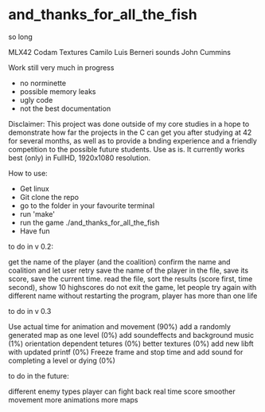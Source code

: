 # and_thanks_for_all_the_fish
so long

MLX42 Codam
Textures Camilo Luis Berneri
sounds John Cummins


Work still very much in progress
- no norminette
- possible memory leaks
- ugly code
- not the best documentation

Disclaimer:
This project was done outside of my core studies in a hope to demonstrate how far the projects in the C can get you after studying at 42 for several months, as well as to provide a bnding experience and a friendly competition to the possible future students. Use as is. It currently works best (only) in FullHD, 1920x1080 resolution.

How to use:
- Get linux
- Git clone the repo
- go to the folder in your favourite terminal
- run 'make'
- run the game ./and_thanks_for_all_the_fish
- Have fun

to do in v 0.2:

get the name of the player (and the coalition)
confirm the name and coalition and let user retry
save the name of the player in the file, save its score, save the current time.
read the file, sort the results (score first, time second), show 10 highscores
do not exit the game, let people try again with different name without restarting the program,
player has more than one life

to do in v 0.3

Use actual time for animation and movement (90%)
add a randomly generated map as one level (0%)
add soundeffects and background music (1%)
orientation dependent tetures (0%)
better textures (0%)
add new libft with updated printf (0%)
Freeze frame and stop time and add sound for completing a level or dying (0%)

to do in the future:


different enemy types
player can fight back
real time score
smoother movement
more animations
more maps
